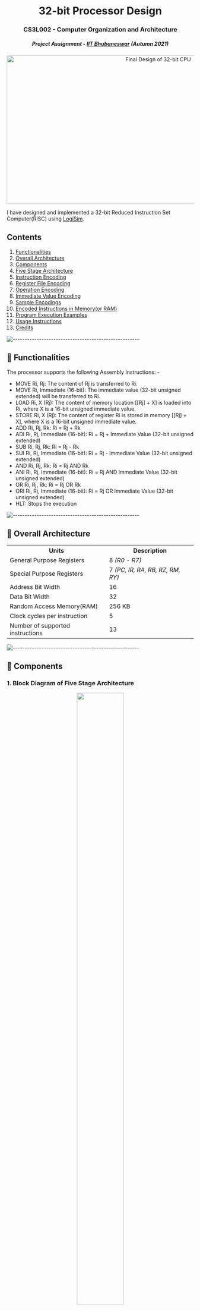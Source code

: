 <h1 align = "center"> 32-bit Processor Design </h1>
<h3 align="center"> CS3L002 - Computer Organization and Architecture </h3>
<h5 align="center"> Project Assignment - <a href="https://www.iitbbs.ac.in/">IIT Bhubaneswar</a> (Autumn 2021) </h5>

<p align="center"> 
<img src="images/full-cpu.jpeg" alt="Final Design of 32-bit CPU" height="400px" width="800px">
</p>
I have designed and implemented a 32-bit Reduced Instruction Set Computer(RISC) using <a href="http://www.cburch.com/logisim/">LogiSim</a>.

## Contents

 1. [Functionalities](#func)
 2. [Overall Architecture](#architecture)
 3. [Components](#components)
 4. [Five Stage Architecture](#five)
 5. [Instruction Encoding](#instruction)
 6. [Register File Encoding](#register)
 7. [Operation Encoding](#operation)
 8. [Immediate Value Encoding](#immediate)
 9. [Sample Encodings](#sample)
 10. [Encoded Instructions in Memory(or RAM)](#encoded)
 11. [Program Execution Examples](#program)
 12. [Usage Instructions](#usage)
 13. [Credits](#credits)

![-----------------------------------------------------](https://raw.githubusercontent.com/andreasbm/readme/master/assets/lines/rainbow.png)

<h2 id="func"> 🌟 Functionalities </h2>

The processor supports the following Assembly Instructions: - 

<ul>
<li> MOVE Ri, Rj: The content of Rj is transferred to Ri. </li>
<li> MOVE Ri, Immediate (16-bit): The immediate value (32-bit unsigned extended) will be transferred to Ri.</li>
<li> LOAD Ri, X (Rj): The content of memory location [[Rj] + X] is loaded into Ri, where X is a 16-bit unsigned immediate value.</li>
<li> STORE Ri, X (Rj): The content of register Ri is stored in memory [[Rj] + X], where X is a 16-bit unsigned immediate value.</li>
<li> ADD Ri, Rj, Rk:   Ri = Rj + Rk</li>
<li> ADI Ri, Rj, Immediate (16-bit):   Ri = Rj + Immediate Value (32-bit unsigned extended)</li>
<li> SUB Ri, Rj, Rk:  Ri = Rj - Rk</li>
<li> SUI Ri, Rj, Immediate (16-bit):   Ri = Rj - Immediate Value (32-bit unsigned extended)</li>
<li> AND Ri, Rj, Rk:   Ri = Rj AND Rk</li>
<li> ANI Ri, Rj, Immediate (16-bit):   Ri = Rj AND Immediate Value (32-bit unsigned extended)</li>
<li> OR Ri, Rj, Rk:  Ri = Rj OR Rk</li>
<li> ORI Ri, Rj, Immediate (16-bit):  Ri = Rj OR Immediate Value (32-bit unsigned extended)</li>
<li> HLT: Stops the execution</li>
  
</ul>

![-----------------------------------------------------](https://raw.githubusercontent.com/andreasbm/readme/master/assets/lines/rainbow.png)

<h2 id="architecture"> 🤖 Overall Architecture </h2>

<table>
  <tr>
    <th>Units</th>
    <th>Description</th>
  </tr>
  <tr>
    <td>General Purpose Registers</td>
    <td>8 <em>(R0 - R7)</em></td>
  </tr>
  <tr>
    <td>Special Purpose Registers</td>
    <td>7 <em>(PC, IR, RA, RB, RZ, RM, RY)</em></td>
  </tr>
  <tr>
    <td>Address Bit Width</td>
    <td>16</td>
  </tr>
   <tr>
    <td>Data Bit Width</td>
    <td>32</td>
  </tr>
  <tr>
    <td>Random Access Memory(RAM)</td>
    <td>256 KB</td>
  </tr>
  <tr>
    <td>Clock cycles per instruction</td>
    <td>5</td>
  </tr>
  <tr>
    <td>Number of supported instructions</td>
    <td>13</td>
  </tr>
</table>

![-----------------------------------------------------](https://raw.githubusercontent.com/andreasbm/readme/master/assets/lines/rainbow.png)

<h2 id="components"> 💾 Components </h2>

### 1. **Block Diagram of Five Stage Architecture**

<p align = "center">
<img src="images/block_diagram.png" style="width:50%; height:65%;"/>
</p>
  
### 2. **Five Stage Pipeline**

<p align = "center">
<img src="images/five.png" style="width:50%; height:65%;"/>
</p>

### 3. **Arithmetic Logic Unit**

<p align = "center">
<img src="images/alu.png" style="width:80%; height:100%;"/>
</p>

### 4. **Register File Block**

<p align = "center">
<img src="images/rf.png" style="width:80%; height:100%;"/>
</p>

### 5. **Control Unit**

<p align = "center">
<img src="images/cu.png" style="width:80%; height:100%;"/>
</p>

### 6. **Instruction Address Generator**

<p align = "center">
<img src="images/iag.png" style="width:80%; height:100%;"/>
</p>

### 7. **Processor Memory Interface**

<p align = "center">
<img src="images/pmi.png" style="width:80%; height:100%;"/>
</p>

### 8. **RESET Block**

<p align = "center">
<img src="images/rb.png" style="width:50%; height:65%;"/>
</p>

![-----------------------------------------------------](https://raw.githubusercontent.com/andreasbm/readme/master/assets/lines/rainbow.png)

<h2 id="five"> :book: Five Stage Architecture </h2>

<ul>
  <li> Fetch: The instruction pointed by Program Counter is fetched from Random Access Memory and transmitted to the Instruction Register (IR).</li>
<li> Decode: Instruction Register transfers the value of instruction for decode inside the control unit, which further generates the control signals needed for handling the operation. In my circuit, I am making use of 14 control signals, each one required to handle different blocks and components mentioned above. 
  <ul>
  <li> Register File is controlled by the following signals: select_RA, select_RB, select_RC, enRewrite, and store.</li>
    <li> The arithmetic and Logical Unit is controlled by ALU_select.</li>
    <li> Processor Memory Interface is controlled by - select_MUXA, and memEnable, memLoadStore</li>
    <li> Instruction Address Generator is controlled by - select_MUXPC and enPC</li>
    <li> Other Signals: select_MUXB, select_MUXY and Immediate </li>
  </ul>
  </li>
<li> Execute: According to the control signals generated by the control unit, the instructions are executed by the ALU (OR, AND, ADD and SUB).</li>
<li> Memory: If Load/Store is to be performed, then the result produced by ALU interacts with memory for the operation, else it is transferred to Register RY.</li>
<li> Writeback: If write mode is enabled in Register File, then the values present in register RY, are written to the RF. This is needed in the case of ADD, ADI, SUB, SUI, AND, ANI, OR, ORI, MOV, MVI and LOAD.</li>
</ul>


![-----------------------------------------------------](https://raw.githubusercontent.com/andreasbm/readme/master/assets/lines/rainbow.png)

<h2 id="instruction"> :twisted_rightwards_arrows: Instruction Encoding </h2>
<ul>
<li>The Encoding format is of 32-bit size (which goes in accordance with the guidelines of RISC - 32 processor).</li><br>
  
  <li>The <b>opcode</b> for any instruction is given by the first five bits of the encoding. (More about opcodes in assembler table section).</li><br>
  
<li>The next five bits after the opcode represents the destination register (Rc), that is in which register you would like to write back your information.</li><br>
  
<li>The next five bits after the destination register signifies the source register - 1 (Ra), that is from which register of the Register file, you want to load your values into Register Ra.</li><br>
  
  <li> <b>( Overlapping ) </b> Depending on the fact that, whether your instruction makes use of immediate value/ offset, the next 16 bits are decided.
<ol>
  <li> <em>Case 1 (When no immediate value or offset is present)</em> :- In this case, the first five bits out of 16 bits, signifies the source register - 2(Rb),  that is from which register of the Register File, you want to load your values into Register Rb. The remaining bits are kept at zero. </li>
  <li> <em>Case 2 (When immediate value or offset is present)</em> :- In this case, the next 16 bits, signifies the immediate value or the offset, needed for the operation.</li><br>
</ol>
  
<li>At last, we have one bit that signifies Enable Immediate or Offset. It means that if any instruction makes use of an offset value or an immediate value, then this bit is set to 1, else it is set to zero (0).</li><br>
  </ul>
  
<p align="center"> 
<img src="images/iencoding.jpeg" alt="Instruction Encoding" height="150px" width="700px">
</p>

![-----------------------------------------------------](https://raw.githubusercontent.com/andreasbm/readme/master/assets/lines/rainbow.png)

<h2 id="register"> :twisted_rightwards_arrows: Register File Encoding </h2>

<ul>
  <li> The 32 - bit RISC processor, comprises of eight(8) General Purpose Registers, which are present inside the register file.</li><br>
  <li> Each register is represented from R0 - R7. (Ri means ith register). </li>
</ul>
<br>

<table>
  <tr>
    <th>Register</th>
    <th>Encoding for Select Register (5 - bit)</th>
  </tr>
  <tr>
    <td>R0</td>
    <td>00000</td>
  </tr>
  <tr>
    <td>R1</td>
    <td>00001</td>
  </tr>
  <tr>
    <td>R2</td>
    <td>00010</td>
  </tr>
  <tr>
    <td>R3</td>
    <td>00011</td>
  </tr>
  <tr>
    <td>R4</td>
    <td>00100</td>
  </tr>
  <tr>
    <td>R5</td>
    <td>00101</td>
  </tr>
  <tr>
    <td>R6</td>
    <td>00110</td>
  </tr>
  <tr>
    <td>R7</td>
    <td>00111</td>
  </tr>
</table>
  

![-----------------------------------------------------](https://raw.githubusercontent.com/andreasbm/readme/master/assets/lines/rainbow.png)

<h2 id="operation"> :twisted_rightwards_arrows: Operation Encoding </h2>
<ul>
  <li>The 32 - bit RISC processor designed by me, works in total for 13 assembly instructions.</li><br>
  <li>Each operation is identified by a 5-bit Opcode and 1 bit of Enable Immediate or Offset.</li><br>
</ul>

| **Operation <br> (Full Name)** | **Operation <br>(Short form)** | **Opcode <br> (5 bits)** | **Enable Immediate <br> (1 bit)** |
| ---- | ----- | ----- | ----- |
| Halt | HLT | 00000 | 0 | 
| Move | MOV | 00001 | 0 |
| Move Immediate | MVI | 01000 | 1 |
| Load | LOAD | 00010 | 1 |
| Store | STORE | 00011 | 1 |
| Addition | ADD | 00100 | 0 |
| Addition Immediate | ADI | 00100 | 1 |
| Subtract | SUB | 00101 | 0 |
| Subtract Immediate | SUI | 00101 | 1 |
| And | AND | 00110 | 0 |
| And Immediate | ANI | 00110 | 1 |
| Or  | OR | 00111 | 0 |
| Or Immediate | ORI | 00111 | 1 |



![-----------------------------------------------------](https://raw.githubusercontent.com/andreasbm/readme/master/assets/lines/rainbow.png)

<h2 id="immediate"> :twisted_rightwards_arrows: Immediate Value Encoding </h2>

<ul>
  <li>If the operation makes use of an immediate value or an offset, then the enable immediate value or offset bit is set to 1.</li><br>
  <li>The immediate value is represented using 16 bits, which are overlapped with source register - 2.</li><br>
  <li>For example, if X or offset is 7 (in decimal), then it is represented as - 0000 0000 0000 0111 (16-bits_ in total for immediate values)</li><br>
</ul>

![-----------------------------------------------------](https://raw.githubusercontent.com/andreasbm/readme/master/assets/lines/rainbow.png)

<h2 id="sample"> :twisted_rightwards_arrows: Sample Encodings </h2>

1.  The instruction should be written in the same order as given below, from **left to right**. Program Counter always starts from 0.

2.  In the below example, for the instruction column, I am representing the offset or the immediate value in decimal format. It is converted into binary format in the immediate value column. <br>

3.  I will now go through one example of each instruction, and tell how to represent it in my encoding format (32 - bit encoding). 

| **Instruction**| **Opcode <br> (5 bits)** | **Destination Register <br> (5 bits)** | **Source Register - 1 (Ra) <br> (5 bits)** | **Source Register - 2 (Rb) <br> (5 bits)** | **Immediate Value or Offset <br> (11 bits)** | **Enable Immediate <br> (1 bit)** |
| --------------- | ------- | --------- | ---------- | --------- | --------- | ------- |
| HLT | 00000 | 00000 | 00000 | 00000 | 00000000000 | 0 |
| MOVE R0, R5 | 00001 | 00000 | 00101 | 00000 | 00000000000 | 0 |
| MVI R7, 65535 | 01000 | 00111 | 00000 | 11111 | 11111111111 | 1 |
| LOAD R5, 16(R0) | 00010 | 00101 | 00000 | 00000 | 00000010000 | 1 |
| STORE R5, 32(R0) | 00011 | 00101 | 00000 | 00000 | 00000100000 | 1 |
| ADD R7, R2, R3 | 00100 | 00111 | 00010 | 00011 | 00000000000 | 0 |
| ADI R6, R2, 14 | 00100 | 00110 | 00010 | 00000 | 00000001110 | 1 |
| SUB R4, R3, R2 | 00101 | 00100 | 00011 | 00010 | 00000000000 | 0 |
| SUI R2, R4, 1 | 00101 | 00010 | 00100 | 00000 | 00000000001 | 1 |
| AND R1, R2, R4 | 00110 | 00001 | 00010 | 00100 | 00000000000 | 0 |
| ANI R3, R4, 65535 | 00110 | 00011 | 00100 | 11111 | 11111111111 | 1 |
| OR R1, R2, R4 | 00111 | 00001 | 00010 | 00100 | 00000000000 | 0 |
| ORI R3, R4, 65535 | 00111 | 00011 | 00100 | 11111 | 11111111111 | 1 |

![-----------------------------------------------------](https://raw.githubusercontent.com/andreasbm/readme/master/assets/lines/rainbow.png)

<h2 id="encoded"> :twisted_rightwards_arrows: Encoded instructions in memory (or RAM) </h2>

<ul>
  <li> We did convert our instructions into 32-bit binary format, but inside RAM(memory), the data is stored in hexadecimal format.</li> 
  <li> The RAM which I have used, has address bit width of 16 and data bit width of 32. </li> 
  <li> The instructions covered in <a href="#sample">Sample Encodings</a> section, will now be converted into Hexadecimal format, so that they can be loaded into the RAM for processing. </li> 
</ul>

| **Instruction <br> (Numbers in decimal format)** | **Hexadecimal Encoding  <br> (For memory/ RAM)** |
| ---------------| -------------- |
| HLT | 0x00000000  |
| MOVE R0, R5 | 0x080a0000 |
| MVI R7, 65535 | 0x41c1ffff |
| LOAD R5, 16(R0) | 0x11400021 |
| STORE R5, 32(R0) | 0x19400041 |
| ADD R7, R2, R3 | 0x21c43000 |
| ADI R6, R2, 14 | 0x2184001d |
| SUB R4, R3, R2 | 0x29062000 |
| SUI R2, R4, 1 | 0x28880003 |
| AND R1, R2, R4 | 0x30444000 |
| ANI R3, R4, 65535 | 0x30c9ffff |
| OR R1, R2, R4 | 0x38444000 |
| ORI R3, R4, 65535 | 0x38c9ffff |


![-----------------------------------------------------](https://raw.githubusercontent.com/andreasbm/readme/master/assets/lines/rainbow.png)

<h2 id="program"> 📚 Program Execution Examples </h2>

### **A = B + C – Immediate**

Assuming R2 has the base address of the data and is loaded with 0x10(start), B = 0x23 at 0x20 address in RAM, C = 0x22 at 0x30 address in RAM, and Immediate = 0x12. Final result is stored at memory location 0x50.

| **Address** | **Machine Code** | **Assembly Code** |
| --- | --- | --- |
| 0000 | Load R1, X(R2); Loads B | 10440021 |
| 0001 | Load R3, Y(R2); Loads C | 10c40041 |
| 0002 | Add R1, R1, R3; Adds B+C | 20423000 |
| 0003 | Sui R1, R1, #Immediate; Subtracts Immediate from (B+C) | 28420025 |
| 0004 | Store R1, Z(R2); Stores result in A | 18440081 |
| 0005 | HLT; Halts execution | 00000000 |

Memory image of this program is [here](memory-images/RAM_Load_first_program).

### **A = (B OR C) AND Immediate**

Assuming R2 has the base address of the data and is loaded with 0x10(start), B = 0x15 at 0x20 address in RAM, C = 0x23 at 0x30 address in RAM, and Immediate = 0x42. Final result is stored at memory location 0x50 inside RAM.

| **Address** | **Machine Code** | **Assembly Code** |
| --- | --- | --- |
| 0000 | Load R1, X(R2); Loads B | 10440021 |
| 0001 | Move R3, R1; Moves R1 to R3 | 08c20000 |
| 0002 | Loads R1, Y(R2); Loads C | 10440041 |
| 0003 | Move R4, R1; Moves R1 to R4 | 09020000 |
| 0004 | OR R1, R3, R4; Performs OR of R3 and R4 | 38464000 |
| 0005 | ANI R5, R1, #Immediate; Performs AND with Immediate | 31420085 |
| 0006 | Store R5, Z(R2); Stores the result in A | 19440081 |
| 0007 | HLT; Halts execution | 00000000 |

Memory image of this program assuming R2 having value 0110, is [here](memory-images/RAM_Load_second_program).

![-----------------------------------------------------](https://raw.githubusercontent.com/andreasbm/readme/master/assets/lines/rainbow.png)


<h2 id="usage"> 📋 Usage Instructions </h2>

1. Clone this repository using
`git clone https://github.com/harshsingh-24/32-bit-RISC-processor.git` or downloading the zip-file.
2. Open the processor.circ file in LogiSim.
3. Click on the **RESET** button to clear any previous data inside the processor.
4.	Using <a href="#instruction">Instruction Encoding</a>, <a href="#operation">Operation Encoding</a>, <a href="#register">Register File Encoding</a> and <a href="#sample">Sample Encodings</a>, convert each of your instruction into corresponding hexadecimal value.
5. Load instructions into memory - as told in the encoding formats, instruction inside memory is represented in hexadecimal format. Program counter starts at the address 0000 of the memory. Therefore, load instructions from address 0000 inside the main memory.
6. Right-click on RAM and select “Edit Contents” for inserting into memory. (Enter Hexadecimal values). It should look like this -

<p align="center">
  <img src="images/ram_contents.jpeg" alt="RAM contents">
</p>

7. After loading the instructions in RAM, press the System clock to start executing the instructions. You will have to press manually, every time when you want to change the current state of executing the instruction. The changes are always reflected at the rising edge of the clock cycle. 
8. Press 10 times on the clock, in order to completely execute the instruction inside the five-stage pipeline. 
9. At every stage, using the **“Show simulation hierarchy”** option, you can check the state of execution which means what is the state of the Register File, which control signals are generated, which operation is being executed by the ALU and so on.
10. After pressing the system clock 10 times, your Program Counter will get incremented.

***Kudos !! You have successfully executed your first instruction present at the 0000 address location. Want to execute more instructions?***

11. If yes, then repeat the same process from **step 3**. After you have successfully executed all the instructions, if you want to run a different program, then you will have to use the Memory clear and Reset button before loading a new program.

**Note**: Make sure the instructions and data fed to the memory and registers are in the hexadecimal format.


![-----------------------------------------------------](https://raw.githubusercontent.com/andreasbm/readme/master/assets/lines/rainbow.png)

<!-- CREDITS -->
<h2 id="credits"> 📜 Credits</h2>

**Harsh Singh Jadon (19CS01061)**

[![Twitter Badge](https://img.shields.io/badge/Twitter-1DA1F2?style=for-the-badge&logo=twitter&logoColor=white)](https://twitter.com/harshsjadon)
[![GitHub Badge](https://img.shields.io/badge/GitHub-100000?style=for-the-badge&logo=github&logoColor=white)](https://github.com/harshsingh-24)
[![LinkedIn Badge](https://img.shields.io/badge/LinkedIn-0077B5?style=for-the-badge&logo=linkedin&logoColor=white)](https://www.linkedin.com/in/harsh-singh-jadon-55ab4519a/)

